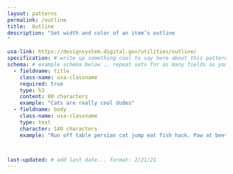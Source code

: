 ```yaml
---
layout: patterns
permalink: /outline
title:  Outline
description: "Set width and color of an item’s outline
" 

usa-link: https://designsystem.digital.gov/utilities/outline/
specification: # write up something cool to say here about this pattern |
schema: # example schema below .. repeat sets for as many fields as you have
  - fieldname: title
    class-name: usa-classname
    required: true
    type: h3
    content: 80 characters
    example: "Cats are really cool dudes"
  - fieldname: body
    class-name: usa-classname
    type: text
    character: 140 characters
    example: "Run off table persian cat jump eat fish hack. Paw at beetle and eat it before it gets away demand"



last-updated: # add last date... format: 2/21/21
---
```

<!--- if extra information is needed for this pattern, write here in Markdown. -->
<!--- to learn markdown format go to https://docs.github.com/en/github/writing-on-github/basic-writing-and-formatting-syntax -->


